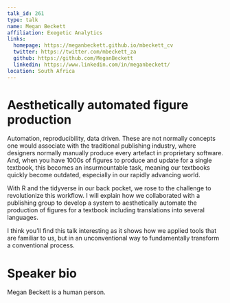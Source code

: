 ```yaml
---
talk_id: 261
type: talk
name: Megan Beckett
affiliation: Exegetic Analytics
links:
  homepage: https://meganbeckett.github.io/mbeckett_cv
  twitter: https://twitter.com/mbeckett_za
  github: https://github.com/MeganBeckett
  linkedin: https://www.linkedin.com/in/meganbeckett/
location: South Africa
---
```


# Aesthetically automated figure production

Automation, reproducibility, data driven. These are not normally concepts one would associate with the traditional publishing industry, where designers normally manually produce every artefact in proprietary software. And, when you have 1000s of figures to produce and update for a single textbook, this becomes an insurmountable task, meaning our textbooks quickly become outdated, especially in our rapidly advancing world.

With R and the tidyverse in our back pocket, we rose to the challenge to revolutionize this workflow. I will explain how we collaborated with a publishing group to develop a system to aesthetically automate the production of figures for a textbook including translations into several languages. 

I think you’ll find this talk interesting as it shows how we applied tools that are familiar to us, but in an unconventional way to fundamentally transform a conventional process.

# Speaker bio

Megan Beckett is a human person.
